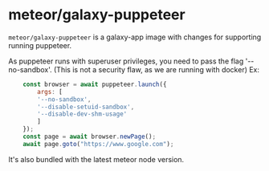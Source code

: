 # meteor/galaxy-puppeteer

`meteor/galaxy-puppeteer` is a galaxy-app image with changes for supporting running puppeteer.

As puppeteer runs with superuser privileges, you need to pass the flag '--no-sandbox'. (This is not a security flaw, as we are running with docker)
Ex:

```js
    const browser = await puppeteer.launch({
        args: [
        '--no-sandbox',
        '--disable-setuid-sandbox',
        '--disable-dev-shm-usage'
        ]
    });
    const page = await browser.newPage();
    await page.goto("https://www.google.com");
```

It's also bundled with the latest meteor node version.
